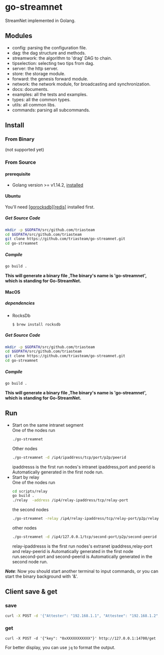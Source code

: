 # go-streamnet
StreamNet implemented in Golang.

## Modules

* config: parsing the configuration file.
* dag: the dag structure and methods.
* streamwork:  the algorithm to 'drag' DAG to chain.
* tipselection: selecting two tips from dag.
* server: the http server.
* store: the storage module.
* forward: the genesis forward module.
* network: the network module, for broadcasting and synchronization.
* docs: documents.
* examples: all the tests and examples.
* types: all the common types.
* utils: all common libs.
* commands: parsing all subcommands.


## Install
### From Binary
(not supported yet)

### From Source

#### prerequisite 

* Golang version >= v1.14.2, [installed](https://golang.org/doc/install) 

#### Ubuntu
You'll need  [[gorocksdb]](https://github.com/triasteam/go-streamnet/blob/master/docs/software/gorocksdb%20%E5%AE%89%E8%A3%85.md)[[redis]](https://redis.io/download) installed first.

##### Get Source Code

```bash
mkdir -p $GOPATH/src/github.com/triasteam
cd $GOPATH/src/github.com/triasteam
git clone https://github.com/triasteam/go-streamnet.git
cd go-streamnet
```

##### Compile

```bash
go build .
```

__This will generate a binary  file ,The binary's name is '**go-streamnet**', which is standing for Go-StreamNet.__

#### MacOS

##### dependencies
- RocksDb
  ```
  $ brew install rocksdb
  ```

##### Get Source Code

```bash
mkdir -p $GOPATH/src/github.com/triasteam
cd $GOPATH/src/github.com/triasteam
git clone https://github.com/triasteam/go-streamnet.git
cd go-streamnet
```

##### Compile

```bash
go build .
```
__This will generate a binary  file ,The binary's name is '**go-streamnet**', which is standing for Go-StreamNet.__

## Run
- Start on the same intranet segment  
   One of the nodes run
    ```bash
    ./go-streamnet
    ```
    Other nodes
    ```bash
    ./go-streamnet -d /ip4/ipaddress/tcp/port/p2p/peerid
    ```
    ipaddresss is the first run  nodes's intranet ipaddress,port and peerid is Automatically generated in the first node run.
- Start by relay  
    One of the nodes run
    ```bash
    cd scripts/relay
    go build .
    ./relay  -address /ip4/relay-ipaddress/tcp/relay-port
    ```
    the second nodes
    ```bash
    ./go-streamnet -relay /ip4/relay-ipaddress/tcp/relay-port/p2p/relay-peerid
    ```
    other nodes
    ```bash
    ./go-streamnet -d /ip4/127.0.0.1/tcp/second-port/p2p/second-peerid  -relay  /ip4/relay-ipaddress/tcp/relay-port/p2p/relay-peerid
    ```
    relay-ipaddresss is the first run  nodes's extranet ipaddress,relay-port and relay-peerid is Automatically generated in the first node run.second-port and second-peerid is Automatically generated in the second node run.
    
***Note***:
    Now you should start another terminal to input commands, or you can start the binary background with '&'.

## Client save & get
### save
```bash
curl -X POST -d '{"Attester": "192.168.1.1", "Attestee": "192.168.1.2", "Score": "1"}' http://127.0.0.1:14700/save
```

### get
```
curl -X POST -d '{"key": "0xXXXXXXXXXXX"}' http://127.0.0.1:14700/get
```

For better display, you can use `jq` to format the output.
